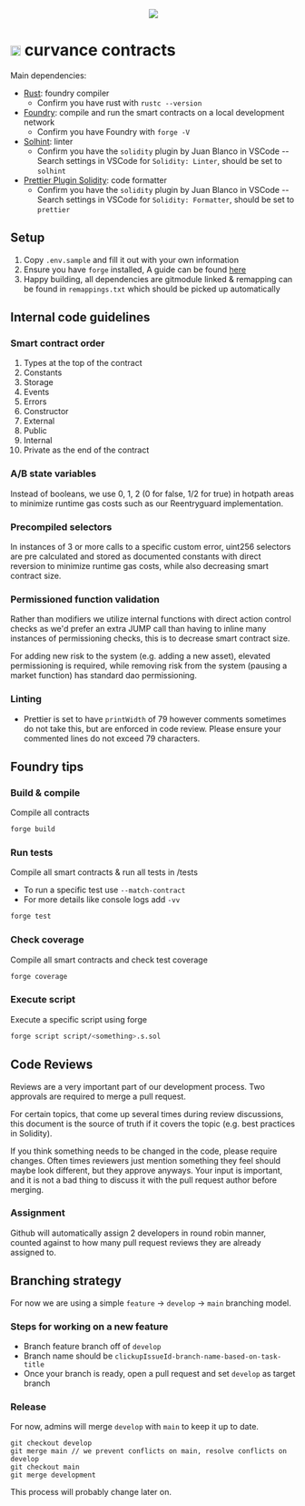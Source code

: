 <p style="text-align: center;width:100%"> <img src="https://pbs.twimg.com/profile_banners/1445781144125857796/1663645591/1500x500"/></p>
 
<h1> <img style="text-align: center; height: 18px" src="https://user-images.githubusercontent.com/77558763/148961492-99d86d51-41a3-45a8-9af6-bdc1a85c722b.png"/> curvance contracts</h1>

Main dependencies:
- [Rust](https://www.rust-lang.org/): foundry compiler
  - Confirm you have rust with `rustc --version`
- [Foundry](https://book.getfoundry.sh/getting-started/installation): compile and run the smart contracts on a local development network
  - Confirm you have Foundry with `forge -V`
- [Solhint](https://github.com/protofire/solhint): linter
  - Confirm you have the `solidity` plugin by Juan Blanco in VSCode -- Search settings in VSCode for `Solidity: Linter`, should be set to `solhint`
- [Prettier Plugin Solidity](https://github.com/prettier-solidity/prettier-plugin-solidity): code formatter
  - Confirm you have the `solidity` plugin by Juan Blanco in VSCode -- Search settings in VSCode for `Solidity: Formatter`, should be set to `prettier`

## Setup

1. Copy `.env.sample` and fill it out with your own information
2. Ensure you have `forge` installed, A guide can be found [here](https://book.getfoundry.sh/getting-started/installation)
3. Happy building, all dependencies are gitmodule linked & remapping can be found in `remappings.txt` which should be picked up automatically

## Internal code guidelines
### Smart contract order

1. Types at the top of the contract
2. Constants
3. Storage
4. Events
5. Errors
6. Constructor
7. External
8. Public
9. Internal
10. Private as the end of the contract

### A/B state variables

Instead of booleans, we use 0, 1, 2 (0 for false, 1/2 for true) in hotpath areas to minimize runtime gas costs such as our Reentryguard implementation.

### Precompiled selectors

In instances of 3 or more calls to a specific custom error, uint256 selectors are pre calculated and stored as documented constants with direct reversion to minimize runtime gas costs, while also decreasing smart contract size.

### Permissioned function validation

Rather than modifiers we utilize internal functions with direct action control checks as we'd prefer an extra JUMP call than having to inline many instances of permissioning checks, this is to decrease smart contract size.

For adding new risk to the system (e.g. adding a new asset), elevated permissioning is required, while removing risk from the system (pausing a market function) has standard dao permissioning.

### Linting
- Prettier is set to have `printWidth` of 79 however comments sometimes do not take this, but are enforced in code review. Please ensure your commented lines do not exceed 79 characters.

## Foundry tips
### Build & compile

Compile all contracts

```sh
forge build
```

### Run tests

Compile all smart contracts & run all tests in /tests
- To run a specific test use `--match-contract`
- For more details like  console logs add `-vv`
```sh
forge test
```

### Check coverage

Compile all smart contracts and check test coverage

```sh
forge coverage
```

### Execute script

Execute a specific script using forge

```sh
forge script script/<something>.s.sol
```

## Code Reviews

Reviews are a very important part of our development process. Two approvals are required to merge a pull request.

For certain topics, that come up several times during review discussions, this document is the source of truth if it covers the topic (e.g. best practices in Solidity).

If you think something needs to be changed in the code, please require changes. Often times reviewers just mention something they feel should maybe look different, but they approve anyways. Your input is important, and it is not a bad thing to discuss it with the pull request author before merging.

### Assignment

Github will automatically assign 2 developers in round robin manner, counted against to how many pull request reviews
they are already assigned to.

## Branching strategy

For now we are using a simple `feature` -> `develop` -> `main` branching model.

### Steps for working on a new feature

- Branch feature branch off of `develop`
- Branch name should be `clickupIssueId-branch-name-based-on-task-title`
- Once your branch is ready, open a pull request and set `develop` as target branch

### Release

For now, admins will merge `develop` with `main` to keep it up to date.

```
git checkout develop
git merge main // we prevent conflicts on main, resolve conflicts on develop
git checkout main
git merge development
```

This process will probably change later on.
